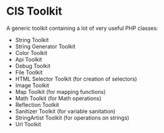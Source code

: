 # CIS Toolkit
A generic toolkit containing a lot of very useful PHP classes:

 - String Toolkit
 - String Generator Toolkit
 - Color Toolkit
 - Api Toolkit
 - Debug Toolkit
 - File Toolkit
 - HTML Selector Toolkit (for creation of selectors)
 - Image Toolkit
 - Map Toolkit (for mapping functions)
 - Math Toolkit (for Math operations)
 - Reflection Toolkit
 - Sanitizer Toolkit (for variable sanitation)
 - StringArtist Toolkit (for operations on strings)
 - Url Toolkit